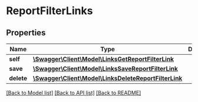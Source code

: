 # ReportFilterLinks

## Properties
Name | Type | Description | Notes
------------ | ------------- | ------------- | -------------
**self** | [**\Swagger\Client\Model\LinksGetReportFilterLink**](LinksGetReportFilterLink.md) |  | [optional] 
**save** | [**\Swagger\Client\Model\LinksSaveReportFilterLink**](LinksSaveReportFilterLink.md) |  | [optional] 
**delete** | [**\Swagger\Client\Model\LinksDeleteReportFilterLink**](LinksDeleteReportFilterLink.md) |  | [optional] 

[[Back to Model list]](../README.md#documentation-for-models) [[Back to API list]](../README.md#documentation-for-api-endpoints) [[Back to README]](../README.md)



